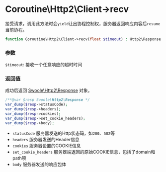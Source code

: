# Coroutine\Http2\Client->recv

接受请求，调用此方法时会`yield`让出协程控制权，服务器返回响应内容后`resume`当前协程。

```php
function Coroutine\Http2\Client->recv(float $timeout) : Http2\Response
```

### 参数
`$timeout`: 接收一个任意响应的超时时间

### 返回值

成功后返回 [Swoole\Http2\Response](https://wiki.swoole.com/wiki/page/710.html) 对象。

```php
/**@var $resp Swoole\Http2\Response */
var_dump($resp->statusCode);
var_dump($resp->headers);
var_dump($resp->cookies);
var_dump($resp->set_cookie_headers);
var_dump($resp->body);
```
* `statusCode` 服务器发送的Http状态码，如`200`、`502`等
* `headers` 服务器发送的Header信息
* `cookies` 服务器设置的COOKIE信息
* `set_cookie_headers` 服务器端返回的原始COOKIE信息，包括了domain和path项
* `body` 服务器发送的响应包体

